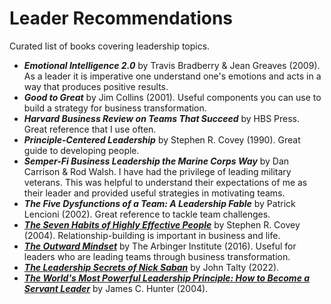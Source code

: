 # Leader Recommendations
Curated list of books covering leadership topics.

- ***Emotional Intelligence 2.0*** by Travis Bradberry & Jean Greaves (2009). As a leader it is imperative one understand one's emotions and acts in a way that produces positive results.
- ***Good to Great*** by Jim Collins (2001). Useful components you can use to build a strategy for business transformation.
- ***Harvard Business Review on Teams That Succeed*** by HBS Press.  Great reference that I use often.
- ***Principle-Centered Leadership*** by Stephen R. Covey (1990). Great guide to developing people.
- ***Semper-Fi Business Leadership the Marine Corps Way*** by Dan Carrison & Rod Walsh. I have had the privilege of leading military veterans.  This was helpful to understand their expectations of me as their leader and provided useful strategies in motivating teams.
- ***The Five Dysfunctions of a Team: A Leadership Fable*** by Patrick Lencioni (2002). Great reference to tackle team challenges.
- [***The Seven Habits of Highly Effective People***](https://www.amazon.com/Habits-Highly-Effective-People-Powerful/dp/0743269519/ref=sr_1_9?crid=2UCAPOB2KVA5F&keywords=seven+habits+of+highly+effective+people&qid=1702754143&sprefix=seven+ha%2Caps%2C135&sr=8-9) by Stephen R. Covey (2004). Relationship-building is important in business and life.
- [***The Outward Mindset***](https://www.amazon.com/Outward-Mindset-Arbinger-Institute/dp/1523087307/ref=sr_1_1?crid=100W6OH5MTVDQ&keywords=The+Outward+Mindset&qid=1702753866&sprefix=the+outward+mindset%2Caps%2C148&sr=8-1) by The Arbinger Institute (2016). Useful for leaders who are leading teams through business transformation.
- [***The Leadership Secrets of Nick Saban***](https://www.amazon.com/Leadership-Secrets-Nick-Saban-Alabamas/dp/1637740832/ref=sr_1_1?crid=10Z3TRA68B63J&keywords=The+Leadership+Secrets+of+Nick+Saban&qid=1702753824&sprefix=the+leadership+secrets+of+nick+saban%2Caps%2C120&sr=8-1) by John Talty (2022).
- [***The World's Most Powerful Leadership Principle: How to Become a Servant Leader***](https://www.amazon.com/Worlds-Most-Powerful-Leadership-Principle/dp/1578569753/ref=sr_1_17?crid=296Y4E3F7NY8F&keywords=the+servant+leader&qid=1702752030&sprefix=the+servant+leader%2Caps%2C111&sr=8-17) by James C. Hunter (2004). 

